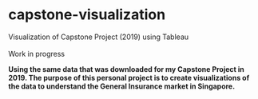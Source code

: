 # capstone-visualization
Visualization of Capstone Project (2019) using Tableau<br><br>
Work in progress<b><b>

Using the same data that was downloaded for my Capstone Project in 2019. The purpose of this personal project is to create visualizations of the data to understand the General Insurance market in Singapore.
